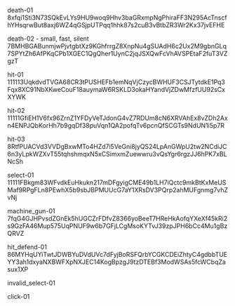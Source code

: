 death-01
8xfqi1Sti3N73SQkEvLYs9HU9woq9Hhv3baGRxmpNgPhiraFF3N295AcTnscfhYHsqrwBut8axj6WZ4qGSjpUTPqq1hhk87s2cuB3vBtbZR3Wr2Kx37jvEFHE

death-02 - small, fast, silent
7BMHBGABunmjwPjvtgbtXz9KGhfrrgZ8XnpNu4gSUAdH6c2Ux2M9gbnGLq7SPYtZh6AfPKqCPb1XGEC1QgQher1UynC2jqJSXQwFcVhAVSPEtaF2fuT3VZgzT

hit-01
111113UqkdvdTVGA68CR3tPUSHEFb1emNqVjCzycBWHUF3CSJTytdkE1Pq3Fqx8XC91NbXKweCouF18auymaW6RSKLD3okaHYandVjZDwMfzfUU92sCxXYWK

hit-02
11111GfiEH1V6fx96ZrnZ1YFDyVeTJdonG4vZ7RDUm8cN6XRVAhEx8vZDh2Axn4ENPJQbKorHh7b9gqDf38puVqn1QA2pofqTv6pcnQfSCGTs9NdUN1i5p7R

hit-03
8RtfPUACVd3VVDgBxwMTo4HZd7i5VeGni8jyQS24LpAnGWpU2tw2NCdiJC6n3yLpkWZXvT55tqhshmqxN5xCSimxmZuewwru3vQsYgr6rgzJJ6hPK7xBLNcSh

select-01
11111FBkgm83WFvdkEuHkukn217mDFgyigCME49b1LH7iQctc9mkBtKxMeUSMaf9RPgFLn8PEwhX5b9sbJBPMUUcG7aY1XRsDV3PQrp2ahMUFgnmg7vhZvNj

machine_gun-01
7fqG4GJHPvsdZGnEk5hUGCZrFDfvZ8366yoBeeT7HReHkAofqYXeXf45kRi2s9GzFA46Mup575UqPNUF9w6b7GFjLCgMsoKYTvJ39zpJPH6bCc4Mu1gBzQRVZ

hit_defend-01
86MYHqUYiTwtJDWBYuDVdUVc7dFyjBoRSFQrbYCGKCDEiZhtyC4gdbbTUEYY3ah1dxyaNXBWFXpNXJEC14KogBpzgJ9tzDTEBf3ModWSAs5fcWCbqZasux1XP

invalid_select-01

click-01
